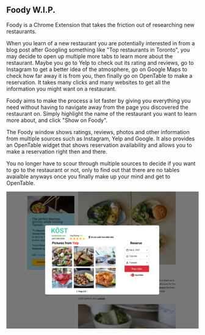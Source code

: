 ## Foody W.I.P.

Foody is a Chrome Extension that takes the friction out of researching new restaurants. 

When you learn of a new restaurant you are potentially interested in from a blog post after Googling something like "Top restaurants in Toronto", you may decide to open up multiple more tabs to learn more about the restaurant. Maybe you go to Yelp to check out its rating and reviews, go to Instagram to get a better idea of the atmosphere, go on Google Maps to check how far away it is from you, then finally go on OpenTable to make a reservation. It takes many clicks and many websites to get all the information you might want on a restaurant. 

Foody aims to make the process a lot faster by giving you everything you need without having to navigate away from the page you discovered the restaurant on. Simply highlight the name of the restaurant you want to learn more about, and click "Show on Foody". 

The Foody window shows ratings, reviews, photos and other information from multiple sources such as Instagram, Yelp and Google. It also provides an OpenTable widget that shows reservation availability and allows you to make a reservation right then and there.

You no longer have to scour through multiple sources to decide if you want to go to the restaurant or not, only to find out that there are no tables avaialble anyways once you finally make up your mind and get to OpenTable.

<img src = "foody-screenshot.png" alt="screenshot of foody" />
